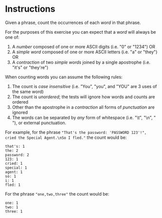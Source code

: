 # Instructions

Given a phrase, count the occurrences of each _word_ in that phrase.

For the purposes of this exercise you can expect that a _word_ will always be one of:

1. A _number_ composed of one or more ASCII digits (i.e. "0" or "1234") OR
2. A _simple word_ composed of one or more ASCII letters (i.e. "a" or "they") OR
3. A _contraction_ of two _simple words_ joined by a single apostrophe (i.e. "it's" or "they're")

When counting words you can assume the following rules:

1. The count is _case insensitive_ (i.e. "You", "you", and "YOU" are 3 uses of the same word)
2. The count is _unordered_; the tests will ignore how words and counts are ordered
3. Other than the apostrophe in a _contraction_ all forms of _punctuation_ are ignored
4. The words can be separated by _any_ form of whitespace (i.e. "\t", "\n", " "), or
   external punctuation.

For example, for the phrase `"That's the password: 'PASSWORD 123'!", cried the Special Agent.\nSo I fled."` the count would be:

```text
that's: 1
the: 2
password: 2
123: 1
cried: 1
special: 1
agent: 1
so: 1
i: 1
fled: 1
```

For the phrase `"one,two,three"` the count would be:

```text
one: 1
two: 1
three: 1
```
